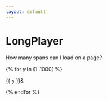 ```yaml
---
layout: default
---
```


# LongPlayer #

How many spans can I load on a page?

{% for y in (1..1000) %}

<span>{{ y }}&amp;</span>

{% endfor %}